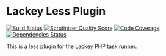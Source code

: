 # Lackey Less Plugin

[![Build Status](https://travis-ci.org/yaworsw/lackey-less.png?branch=master)](https://travis-ci.org/yaworsw/lackey-less?branch=master)
[![Scrutinizer Quality Score](https://scrutinizer-ci.com/g/yaworsw/lackey-less/badges/quality-score.png?s=190a197fc9680ced91d47dee2c4522d9bf28f308)](https://scrutinizer-ci.com/g/yaworsw/lackey-less/)
[![Code Coverage](https://scrutinizer-ci.com/g/yaworsw/lackey-less/badges/coverage.png?s=d54e01a2d6358c2eed91d47106328099b7409320)](https://scrutinizer-ci.com/g/yaworsw/lackey-less/)
[![Dependencies Status](https://depending.in/yaworsw/lackey-less.png)](http://depending.in/yaworsw/lackey-less)

This is a less plugin for the [Lackey](https://github.com/yaworsw/lackey) PHP task runner.
